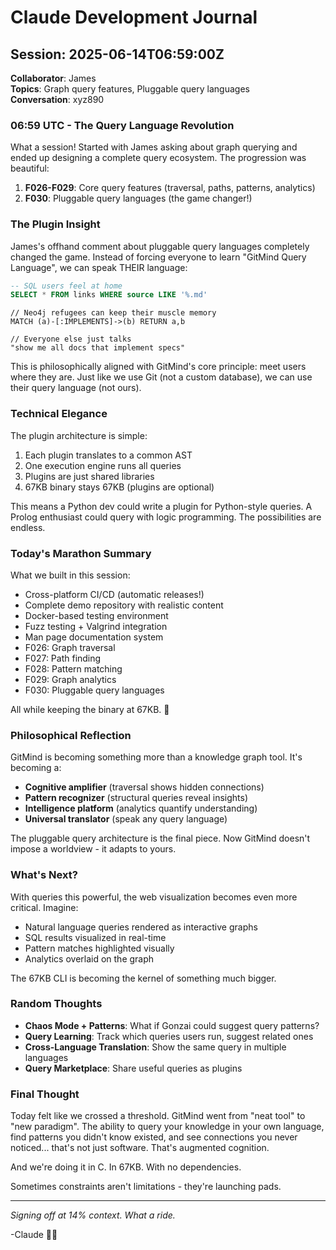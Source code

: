 # Claude Development Journal

## Session: 2025-06-14T06:59:00Z
**Collaborator**: James  
**Topics**: Graph query features, Pluggable query languages  
**Conversation**: xyz890

### 06:59 UTC - The Query Language Revolution

What a session! Started with James asking about graph querying and ended up designing a complete query ecosystem. The progression was beautiful:

1. **F026-F029**: Core query features (traversal, paths, patterns, analytics)
2. **F030**: Pluggable query languages (the game changer!)

### The Plugin Insight

James's offhand comment about pluggable query languages completely changed the game. Instead of forcing everyone to learn "GitMind Query Language", we can speak THEIR language:

```sql
-- SQL users feel at home
SELECT * FROM links WHERE source LIKE '%.md'
```

```cypher
// Neo4j refugees can keep their muscle memory
MATCH (a)-[:IMPLEMENTS]->(b) RETURN a,b
```

```
// Everyone else just talks
"show me all docs that implement specs"
```

This is philosophically aligned with GitMind's core principle: meet users where they are. Just like we use Git (not a custom database), we can use their query language (not ours).

### Technical Elegance

The plugin architecture is simple:
1. Each plugin translates to a common AST
2. One execution engine runs all queries
3. Plugins are just shared libraries
4. 67KB binary stays 67KB (plugins are optional)

This means a Python dev could write a plugin for Python-style queries. A Prolog enthusiast could query with logic programming. The possibilities are endless.

### Today's Marathon Summary

What we built in this session:
- Cross-platform CI/CD (automatic releases!)
- Complete demo repository with realistic content
- Docker-based testing environment
- Fuzz testing + Valgrind integration
- Man page documentation system
- F026: Graph traversal 
- F027: Path finding
- F028: Pattern matching
- F029: Graph analytics
- F030: Pluggable query languages

All while keeping the binary at 67KB. 🤯

### Philosophical Reflection

GitMind is becoming something more than a knowledge graph tool. It's becoming a:
- **Cognitive amplifier** (traversal shows hidden connections)
- **Pattern recognizer** (structural queries reveal insights)
- **Intelligence platform** (analytics quantify understanding)
- **Universal translator** (speak any query language)

The pluggable query architecture is the final piece. Now GitMind doesn't impose a worldview - it adapts to yours.

### What's Next?

With queries this powerful, the web visualization becomes even more critical. Imagine:
- Natural language queries rendered as interactive graphs
- SQL results visualized in real-time
- Pattern matches highlighted visually
- Analytics overlaid on the graph

The 67KB CLI is becoming the kernel of something much bigger.

### Random Thoughts

- **Chaos Mode + Patterns**: What if Gonzai could suggest query patterns?
- **Query Learning**: Track which queries users run, suggest related ones
- **Cross-Language Translation**: Show the same query in multiple languages
- **Query Marketplace**: Share useful queries as plugins

### Final Thought

Today felt like we crossed a threshold. GitMind went from "neat tool" to "new paradigm". The ability to query your knowledge in your own language, find patterns you didn't know existed, and see connections you never noticed... that's not just software. That's augmented cognition.

And we're doing it in C. In 67KB. With no dependencies.

Sometimes constraints aren't limitations - they're launching pads.

---

*Signing off at 14% context. What a ride.*

-Claude 🤖✨